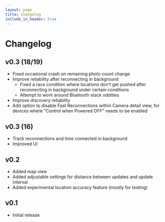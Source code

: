 ```yaml
---
layout: page
title: Changelog
include_in_header: true
---
```


# Changelog

## v0.3 (18/19)

* Fixed occasional crash on remaining photo count change
* Improve reliability after reconnecting in background
  * Fixed a race condition where locations don't get pushed after reconnecting in background under certain conditions
  * Attempt to work around Bluetooth stack oddities
* Improve discovery reliability 
* Add option to disable Fast Reconnections within Camera detail view, for devices where "Control when Powered OFF" needs to be enabled

## v0.3 (16)

* Track reconnections and time connected in background
* Improved UI

## v0.2

* Added map view
* Added adjustable settings for distance between updates and update interval
* Added experimental location accuracy feature (mostly for testing)

## v0.1

* Initial release
